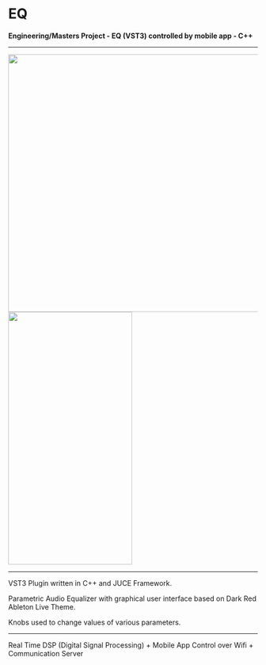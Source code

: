 # EQ
**Engineering/Masters Project - EQ (VST3) controlled by mobile app - C++**

- - -

<img src="https://user-images.githubusercontent.com/96893372/221721677-b8116842-d998-4318-b514-630adf76e625.png" width="670" height="520"> <img src="https://user-images.githubusercontent.com/96893372/221721686-aef98269-bfb9-4260-b402-d5be68b13285.png" width="250" height="510"> 

- - -

VST3 Plugin written in C++ and JUCE Framework.

Parametric Audio Equalizer with graphical user interface based on Dark Red Ableton Live Theme.

Knobs used to change values of various parameters.

- - -

Real Time DSP (Digital Signal Processing) + Mobile App Control over Wifi + Communication Server

